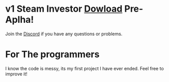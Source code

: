 # v1 Steam Investor [Dowload](http://download1649.mediafire.com/5kb5pe5967lg/si5ku94ddr7848g/Setup.msi) Pre-Aplha!
 
Join the [Discord](https://discord.gg/x4kuTWW) if you have any questions or problems.

# For The programmers
I know the code is messy, its my first project I have ever ended.
Feel free to improve it!

